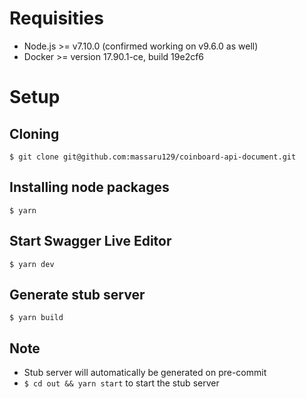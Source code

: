 # Requisities
- Node.js >= v7.10.0 (confirmed working on v9.6.0 as well)
- Docker >= version 17.90.1-ce, build 19e2cf6

# Setup

## Cloning
`$ git clone git@github.com:massaru129/coinboard-api-document.git`

## Installing node packages
`$ yarn`

## Start Swagger Live Editor
`$ yarn dev`

## Generate stub server
`$ yarn build`

## Note
- Stub server will automatically be generated on pre-commit
- `$ cd out && yarn start` to start the stub server
